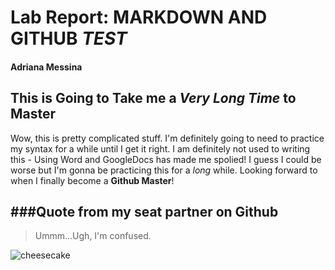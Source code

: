 # Lab Report: MARKDOWN AND GITHUB _TEST_

#### Adriana Messina

## This is Going to Take me a _Very Long Time_ to Master

Wow, this is pretty complicated stuff. I'm definitely going to need to practice my syntax for a while until I get it right. I am definitely not used to writing this - Using Word and GoogleDocs has made me spolied! I guess I could be worse but I'm gonna be practicing this for a _long_ while. Looking forward to when I finally become a **Github Master**!

###Quote from my seat partner on Github
---
>Ummm...Ugh, I'm confused.

![cheesecake](https://food.fnr.sndimg.com/content/dam/images/food/fullset/2013/12/9/0/FNK_Cheesecake_s4x3.jpg.rend.hgtvcom.826.620.suffix/1387411272847.jpg)

